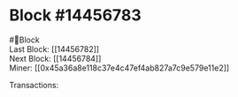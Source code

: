 
Block #14456783
===============
  
#🧊Block  
Last Block: [[14456782]]  
Next Block: [[14456784]]  
Miner: [[0x45a36a8e118c37e4c47ef4ab827a7c9e579e11e2]]  

 Transactions: